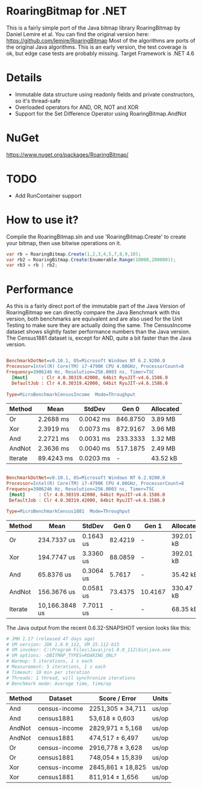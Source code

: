 # RoaringBitmap for .NET
This is a fairly simple port of the Java bitmap library RoaringBitmap by Daniel Lemire et al.
You can find the original version here: https://github.com/lemire/RoaringBitmap
Most of the algorithms are ports of the original Java algorithms.
This is an early version, the test coverage is ok, but edge case tests are probably missing.
Target Framework is .NET 4.6

# Details
* Immutable data structure using readonly fields and private constructors, so it's thread-safe
* Overloaded operators for AND, OR, NOT and XOR
* Support for the Set Difference Operator using RoaringBitmap.AndNot

# NuGet
https://www.nuget.org/packages/RoaringBitmap/

# TODO
* Add RunContainer support

# How to use it?
Compile the RoaringBitmap.sln and use 'RoaringBitmap.Create' to create your bitmap, then use bitwise operations on it.
```csharp
var rb = RoaringBitmap.Create(1,2,3,4,5,7,8,9,10);
var rb2 = RoaringBitmap.Create(Enumerable.Range(10000,200000));
var rb3 = rb | rb2;
```

# Performance
As this is a fairly direct port of the immutable part of the Java Version of RoaringBitmap we can directly compare the Java Benchmark with this version, both benchmarks are equivalent and are also used for the Unit Testing to make sure they are actually doing the same.
The CensusIncome dataset shows slightly faster performance numbers than the Java version.
The Census1881 dataset is, except for AND, quite a bit faster than the Java version.

``` ini

BenchmarkDotNet=v0.10.1, OS=Microsoft Windows NT 6.2.9200.0
Processor=Intel(R) Core(TM) i7-4790K CPU 4.00GHz, ProcessorCount=8
Frequency=3906246 Hz, Resolution=256.0003 ns, Timer=TSC
  [Host]     : Clr 4.0.30319.42000, 64bit RyuJIT-v4.6.1586.0
  DefaultJob : Clr 4.0.30319.42000, 64bit RyuJIT-v4.6.1586.0
  
Type=MicroBenchmarkCensusIncome  Mode=Throughput
```

|  Method |       Mean |    StdDev |    Gen 0 | Allocated |
| ------- | ---------- | --------- | -------- | --------- |
|      Or |  2.2688 ms | 0.0042 ms | 846.8750 |   3.89 MB |
|     Xor |  2.3919 ms | 0.0073 ms | 872.9167 |   3.96 MB |
|     And |  2.2721 ms | 0.0031 ms | 233.3333 |   1.32 MB |
|  AndNot |  2.3636 ms | 0.0040 ms | 517.1875 |   2.49 MB |
| Iterate | 89.4243 ms | 0.0203 ms |        - |  43.52 kB |
 
 ``` ini

BenchmarkDotNet=v0.10.1, OS=Microsoft Windows NT 6.2.9200.0
Processor=Intel(R) Core(TM) i7-4790K CPU 4.00GHz, ProcessorCount=8
Frequency=3906246 Hz, Resolution=256.0003 ns, Timer=TSC
  [Host]     : Clr 4.0.30319.42000, 64bit RyuJIT-v4.6.1586.0
  DefaultJob : Clr 4.0.30319.42000, 64bit RyuJIT-v4.6.1586.0

Type=MicroBenchmarkCensus1881  Mode=Throughput  
```

|  Method |           Mean |    StdDev |   Gen 0 |   Gen 1 | Allocated |
| ------- | -------------- | --------- | ------- | ------- | --------- |
|      Or |    234.7337 us | 0.1643 us | 82.4219 |       - | 392.01 kB |
|     Xor |    194.7747 us | 3.3360 us | 88.0859 |       - | 392.01 kB |
|     And |     65.8376 us | 0.3064 us |  5.7617 |       - |  35.42 kB |
|  AndNot |    156.3676 us | 0.0581 us | 73.4375 | 10.4167 | 330.47 kB |
| Iterate | 10,166.3848 us | 7.7011 us |       - |       - |  68.35 kB |


The Java output from the recent 0.6.32-SNAPSHOT version looks like this:
``` ini
# JMH 1.17 (released 47 days ago)
# VM version: JDK 1.8.0_112, VM 25.112-b15
# VM invoker: C:\Program Files\Java\jre1.8.0_112\bin\java.exe
# VM options: -DBITMAP_TYPES=ROARING_ONLY
# Warmup: 5 iterations, 1 s each
# Measurement: 5 iterations, 1 s each
# Timeout: 10 min per iteration
# Threads: 1 thread, will synchronize iterations
# Benchmark mode: Average time, time/op
```

| Method | Dataset       | Score    /  Error  | Units |
| ------ | ------------- | ------------------ | ----- |
| And    | census-income | 2251,305 ±  34,711 | us/op |
| And    | census1881    |   53,618 ±   0,603 | us/op |
| AndNot | census-income | 2829,971 ±   5,168 | us/op |
| AndNot | census1881    |  474,517 ±   6,497 | us/op |
| Or     | census-income | 2916,778 ±   3,628 | us/op |
| Or     | census1881    |  748,054 ±  15,839 | us/op |
| Xor    | census-income | 2845,861 ±  18,825 | us/op |
| Xor    | census1881    |  811,914 ±   1,656 | us/op |
